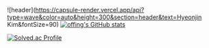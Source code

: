 ![header](https://capsule-render.vercel.app/api?type=wave&color=auto&height=300&section=header&text=Hyeonjin Kim&fontSize=90) 
[![offing's GitHub stats](https://github-readme-stats.vercel.app/api?username=offings&theme=radical)](https://github.com/offings/github-readme-stats)

[![Solved.ac Profile](http://mazassumnida.wtf/api/v2/generate_badge?boj=06090419)](https://solved.ac/06090419/)

<!--
**offings/offings** is a ✨ _special_ ✨ repository because its `README.md` (this file) appears on your GitHub profile.

Here are some ideas to get you started:

- 🔭 I’m currently working on ...
- 🌱 I’m currently learning ...
- 👯 I’m looking to collaborate on ...
- 🤔 I’m looking for help with ...
- 💬 Ask me about ...
- 📫 How to reach me: ...
- 😄 Pronouns: ...
- ⚡ Fun fact: ...
-->
